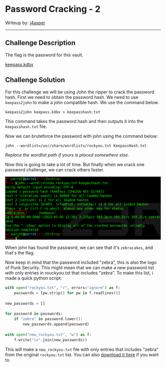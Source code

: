 # Password Cracking - 2

Writeup by: [j4asper](https://github.com/j4asper)

---

## Challenge Description

The flag is the password for this vault.

[keepass.kdbx](./files/keepass.kdbx)

## Challenge Solution

For this challenge we will be using John the ripper to crack the password hash. First we need to obtain the password hash. We need to use `keepass2john` to make a john compatible hash. We use the command below.

```console
keepass2john keepass.kdbx > keepasshash.txt
```

This command takes the password hash and then outputs it into the `keepasshash.txt` file.

Now we can bruteforce the password with john using the command below:

```console
john --wordlist=/usr/share/wordlists/rockyou.txt KeepassHash.txt
```

*Replace the wordlist path if yours is placed somewhere else.*

Now this is going to take a lot of time. But finally when we crack one password challenge, we can crack others faster.

![Image 1](./files/image1.PNG)

When john has found the password, we can see that it's `zebracakes`, and that's the flag.

Now keep in mind that the password included "zebra", this is also the logo of Punk Security. This might mean that we can make a new password list with only entries in rouckyou.txt that includes "zebra". To make this list, i made a quick python script:

```py
with open("rockyou.txt", "r", errors="ignore") as f:
    passwords = [pw.strip() for pw in f.readlines()]

new_passwords = []

for password in passwords:
    if "zebra" in password.lower():
        new_passwords.append(password)

with open("new_rockyou.txt", "w") as f:
    f.write("\n".join(new_passwords))
```

This will make a `new_rockyou.txt` file with only entries that includes "zebra" from the original `rockyou.txt` list.
You can also [download it here](./files/new_rockyou.txt) if you want to.
